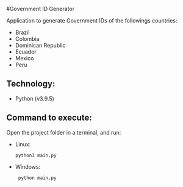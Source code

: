 #Government ID Generator 

Application to generate Government IDs of the followings countries:

- Brazil
- Colombia
- Dominican Republic 
- Ecuador
- Mexico
- Peru

## Technology: 

- Python (v3.9.5)

## Command to execute: 

Open the project folder in a terminal, and run:

- Linux:
    ```buildoutcfg
    python3 main.py 
    ```

- Windows:
    ```buildoutcfg
     python main.py 
    ```